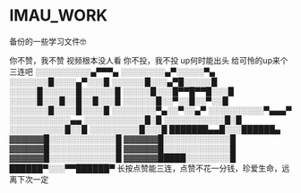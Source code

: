 # IMAU_WORK
备份的一些学习文件🤓

你不赞，我不赞
视频根本没人看
你不投，我不投
up何时能出头
给可怜的up来个三连吧
░░░░░░░░░░▄▀▀▀▄
░░░░░░░░▄▀░░░░░▀▄
░░░░░░░█░░░░▄▀░░░█
░░░░░░█░░░▄▀█░░░░░█
░░░░░█░░░░░░█░░░░░░█
░░░░░█░░░█▀▀█▀▀█░░░█
░░░░░█░░░█░░█░░█░░░█
░░░░░░█░░▀░░█░░▀░░█
░░░░░░░█░░░░█░░░░█
░░░░░░░░▀▄░░▀░░▄▀
░░░░░░░░░░▀▄▄▄▀
░░░░░░░░░░░▄▄
░░░░░░░░░░░█░█
░░░░░░░░░░░█░█
░░░░░░░░░░█░░█
░░░░░░░░░█░░░█
███████▄▄█░░░██████▄
▓▓▓▓▓▓█░░░░░░░░░░░░█
▓▓▓▓▓▓█░░░░░░░░░░░░█
▓▓▓▓▓▓█░░░░░░░░░░░░█
▓▓▓▓▓▓█░░░░░░░░░░░░█
▓▓▓▓▓▓█░░░░░░░░░░░░█
▓▓▓▓▓▓█████░░░░░░░░█
██████▀░░░▀▀██████▀
长按点赞能三连，点赞不花一分钱，珍爱生命，远离下次一定
